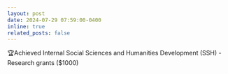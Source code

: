 ```yaml
---
layout: post
date: 2024-07-29 07:59:00-0400
inline: true
related_posts: false
---
```


🏆Achieved Internal Social Sciences and Humanities Development (SSH) - Research grants ($1000)
